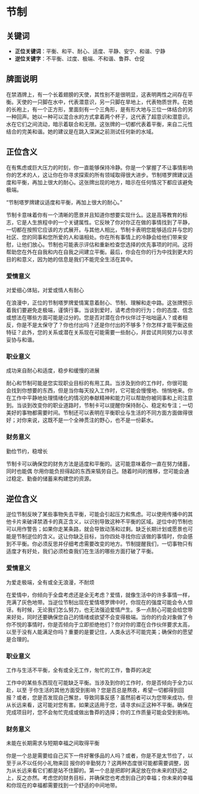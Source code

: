 # 节制

## 关键词

- **正位关键词**：平衡、和平、耐心、适度、平静、安宁、和谐、宁静
- **逆位关键字**：不平衡、过度、极端、不和谐、鲁莽、仓促

## 牌面说明

在禁酒牌上，有一个长着翅膀的天使，其性别不是很明显，这表明两性之间存在平衡。天使的一只脚在水中，代表潜意识，另一只脚在旱地上，代表物质世界。在她的长袍上，有一个正方形，里面刻有一个三角形，是有形大地与三位一体结合的另一种回声。她以一种可以混合水的方式拿着两个杯子，这代表了超意识和潜意识。水在它们之间流动，暗示着联合和无限。这张牌的一切都代表着平衡，来自二元性结合的完美和谐。她的建议是在跳入深渊之前测试任何新的水域。

## 正位含义

在有焦虑或巨大压力的时刻，你一直能够保持冷静。你是一个掌握了不让事情影响你的艺术的人，这让你在你寻求探索的所有领域取得很大进步。节制塔罗牌建议适度和平衡，再加上很大的耐心。这张牌出现的地方，暗示在任何情况下都应该避免极端。

“节制塔罗牌建议适度和平衡，再加上很大的耐心。”

节制卡意味着你有一个清晰的愿景并且知道你想要实现什么。这是高等教育的标志，它是人生旅程中的一个关键属性。它反映了你对你正在做的事情找到了平静，一切都在按照它应该的方式展开。与其他人相比，节制卡表明您能够适应并与您的社区、您的同事和您所爱的人和谐相处。你在所有事情上的冷静会给他们带来安慰，让他们放心。节制也可能表示评估和重新检查您选择的优先事项的时间。这将帮助您在外在自我和内在自我之间建立平衡。最后，你会在你的行为中找到更大的目的和意义，因为她的信息是我们不能完全生活在其中。

### 爱情意义

对爱细心体贴，对爱或情人有耐心

在浪漫中，正位的节制塔罗牌爱情寓意着耐心、节制、理解和走中路。这张牌预示着我们要避免走极端，谨慎行事。当谈到爱时，请考虑你的行为；你的态度、信念或想法在哪些方面可能是过分的。您是否对潜在合作伙伴过于咄咄逼人？或者相反，你是不是太保守了？你也付出吗？还是你付出的不够多？你怎样才能平衡这些特征？此外，您的关系或潜在关系现在可能需要一些耐心，并尝试共同努力以寻求妥协与和谐。

### 职业意义

成功来自耐心和适度，稳步和缓慢的进展

耐心和节制可能是您实现职业目标的有用工具。当涉及到你的工作时，你很可能 会找到你想要的东西，但是当你每天投入工作时，它可能会慢慢地、悄悄地来。你在工作中平静地处理情绪化的情况的奉献精神和能力可以帮助你被同事和上司注意到。当谈到改变你的职业道路时，节制卡可以提醒你保持耐心、稳定和专注；一切美好的事物都需要时间。节制还可以表明在平衡职业与生活的不同方面方面做得很好；对你来说，这既不是一个全神贯注的野心，也不是一份薪水。

### 财务意义

勤俭节约，稳增长

节制卡可以确保您的财务方法是适度和平衡的。这可能意味着你一直在努力储蓄，同时也能偶 尔用你能负担得起的东西来犒劳自己。随着时间的推移，您可能会通过稳定、勤奋的储蓄来构建您的资源。

## 逆位含义

逆位节制反映了某些事物失去平衡，可能会引起压力和焦虑。可以使用传播中的其他卡片来破译禁酒卡的真正含义，以识别导致这种不平衡的区域。逆位中的节制也可以用作警告；如果你走某条路，就会导致动荡和过剩。缺乏长期计划或愿景也可能是节制逆位的含义。这让你缺乏目标，当你四处寻找你应该做的事情时，你会感到不平衡。你必须反思并仔细考虑需要改变的地方。节制提醒我们，一切事物只有适度才有好处，我们必须检查我们在生活的哪些方面打破了平衡。

### 爱情意义

为爱走极端，全有或全无浪漫，不耐烦

在爱情中，你倾向于全盘考虑还是全无考虑？爱情，就像生活中的许多事情一样，充满了灰色地带。当逆位节制出现在爱情塔罗牌中时，你现在的强度可能会令人惊讶。有时候，无论我们怎么努力，也无法强迫爱情产生。多一点耐心可能会给您带来好处，同时还要确保您自己的情绪或欲望不会变得极端。当你的约会对象做了令你不悦的事情时，你是否倾向于立即拒绝他们？你对你的潜在合作伙伴要求太高，以至于没有人能满足你吗？重要的是要记住，人类永远不可能完美；确保你的愿望是合理的。

### 职业意义

工作与生活不平衡，全有或全无工作，匆忙的工作，鲁莽的决定

工作中的某些东西现在可能缺乏平衡。当涉及到你的工作时，你是否倾向于全力以赴，以至 于你生活的其他方面受到影响？您是否总是熬夜，希望一切都得到回报？或者，您是否发现自己懈怠，导致同事反感？虽然前者可以为您带来成功，但从长远来看，这可能对您有害。如果这适用于您，请寻求纠正这种不平衡。确保在完成项目时，您不会匆忙完成或做出鲁莽的选择；你的工作质量可能会受到影响。

### 财务意义

未能在长期需求与短期幸福之间取得平衡

你是一个总是需要给自己买下一件好奢侈品的人吗？或者，你是不是太节俭了，以至于从不以任何小礼物来回 报你的辛勤努力？这两种态度很可能都需要调整，因为从长远来看它们都是站不住脚的。第一个总是把即时满足放在你未来的舒适之上，反之亦然。考虑您的财务目标，并确保您也考虑到自己的幸福；你未来的幸福和你现在的幸福都需要找到一个舒适的中间地带。